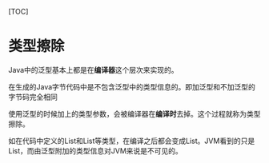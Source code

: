 [TOC]

# 类型擦除

Java中的泛型基本上都是在**编译器**这个层次来实现的。

在生成的Java字节代码中是不包含泛型中的类型信息的。即加泛型和不加泛型的字节码完全相同

使用泛型的时候加上的类型参数，会被编译器在**编译时**去掉。这个过程就称为类型擦除。

如在代码中定义的List<Object>和List<String>等类型，在编译之后都会变成List。JVM看到的只是List，而由泛型附加的类型信息对JVM来说是不可见的。

































